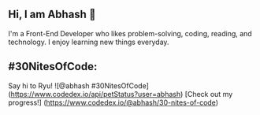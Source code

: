 ## Hi, I am Abhash 👋
 
 I'm a Front-End Developer who likes problem-solving, coding, reading, and technology. I enjoy learning new things everyday. 

 ## #30NitesOfCode:
  Say hi to Ryu!
  ![@abhash #30NitesOfCode]
  (https://www.codedex.io/api/petStatus?user=abhash)
  [Check out my progress!]
  (https://www.codedex.io/@abhash/30-nites-of-code)  
<!--
**Abhash157/Abhash157** is a ✨ _special_ ✨ repository because its `README.md` (this file) appears on your GitHub profile.

Here are some ideas to get you started:

- 🔭 I’m currently working on ...
- 🌱 I’m currently learning ...
- 👯 I’m looking to collaborate on ...
- 🤔 I’m looking for help with ...
- 💬 Ask me about ...
- 📫 How to reach me: ...
- 😄 Pronouns: ...
- ⚡ Fun fact: ...
-->
